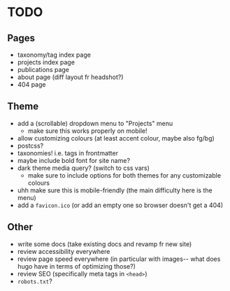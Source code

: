 # TODO

## Pages
- taxonomy/tag index page
- projects index page
- publications page
- about page (diff layout fr headshot?)
- 404 page

## Theme
- add a (scrollable) dropdown menu to "Projects" menu
  - make sure this works properly on mobile!
- allow customizing colours (at least accent colour, maybe also fg/bg)
- postcss?
- taxonomies! i.e. tags in frontmatter
- maybe include bold font for site name?
- dark theme media query? (switch to css vars)
  - make sure to include options for both themes for any customizable colours
- uhh make sure this is mobile-friendly (the main difficulty here is the menu)
- add a `favicon.ico` (or add an empty one so browser doesn't get a 404)

## Other
- write some docs (take existing docs and revamp fr new site)
- review accessibility everywhere
- review page speed everywhere (in particular with images-- what does hugo have in terms of optimizing those?)
- review SEO (specifically meta tags in `<head>`)
- `robots.txt`?
